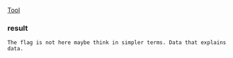 [Tool](https://www.futureboy.us/stegano/decinput.html)


### result
```
The flag is not here maybe think in simpler terms. Data that explains data.
```
